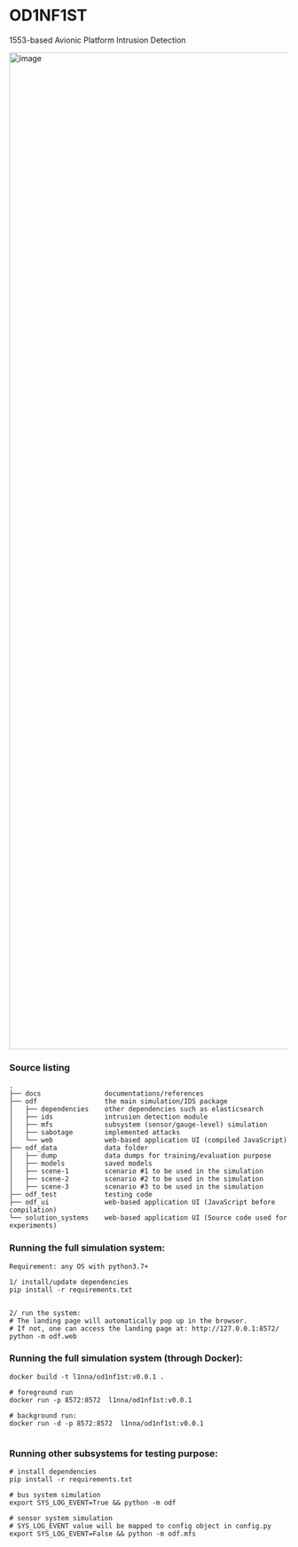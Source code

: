 # OD1NF1ST
1553-based Avionic Platform Intrusion Detection 

<img width="1798" alt="image" src="https://user-images.githubusercontent.com/8474647/141875466-435a039b-0d23-4e84-90fb-d9ac299fa2ea.png">



### Source listing

```
.
├── docs                documentations/references
├── odf                 the main simulation/IDS package
│   ├── dependencies    other dependencies such as elasticsearch
│   ├── ids             intrusion detection module
│   ├── mfs             subsystem (sensor/gauge-level) simulation
│   ├── sabotage        implemented attacks
│   └── web             web-based application UI (compiled JavaScript)
├── odf_data            data folder
│   ├── dump            data dumps for training/evaluation purpose
│   ├── models          saved models
│   ├── scene-1         scenario #1 to be used in the simulation
│   ├── scene-2         scenario #2 to be used in the simulation
│   ├── scene-3         scenario #3 to be used in the simulation
├── odf_test            testing code
├── odf_ui              web-based application UI (JavaScript before compilation)
└── solution_systems    web-based application UI (Source code used for experiments)

```


### Running the full simulation system:
```
Requirement: any OS with python3.7+

1/ install/update dependencies
pip install -r requirements.txt


2/ run the system:
# The landing page will automatically pop up in the browser.
# If not, one can access the landing page at: http://127.0.0.1:8572/
python -m odf.web

```

### Running the full simulation system (through Docker):

```
docker build -t l1nna/od1nf1st:v0.0.1 .

# foreground run
docker run -p 8572:8572  l1nna/od1nf1st:v0.0.1

# background run:
docker run -d -p 8572:8572  l1nna/od1nf1st:v0.0.1


```


### Running other subsystems for testing purpose:
```
# install dependencies
pip install -r requirements.txt

# bus system simulation
export SYS_LOG_EVENT=True && python -m odf

# sensor system simulation
# SYS_LOG_EVENT value will be mapped to config object in config.py
export SYS_LOG_EVENT=False && python -m odf.mfs
```

